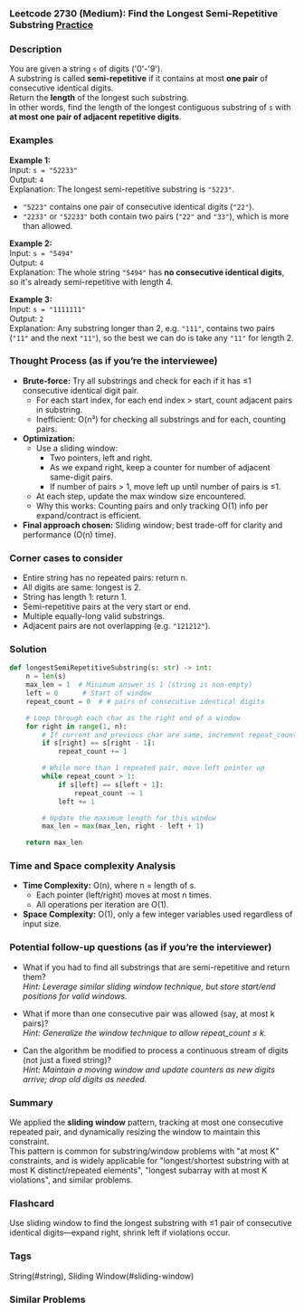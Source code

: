 ### Leetcode 2730 (Medium): Find the Longest Semi-Repetitive Substring [Practice](https://leetcode.com/problems/find-the-longest-semi-repetitive-substring)

### Description  
You are given a string `s` of digits ('0'-'9').  
A substring is called **semi-repetitive** if it contains at most **one pair** of consecutive identical digits.  
Return the **length** of the longest such substring.  
In other words, find the length of the longest contiguous substring of `s` with **at most one pair of adjacent repetitive digits**.

### Examples  

**Example 1:**  
Input: `s = "52233"`  
Output: `4`  
Explanation: The longest semi-repetitive substring is `"5223"`.  
- `"5223"` contains one pair of consecutive identical digits (`"22"`).  
- `"2233"` or `"52233"` both contain two pairs (`"22"` and `"33"`), which is more than allowed.  

**Example 2:**  
Input: `s = "5494"`  
Output: `4`  
Explanation: The whole string `"5494"` has **no consecutive identical digits**, so it's already semi-repetitive with length 4.

**Example 3:**  
Input: `s = "1111111"`  
Output: `2`  
Explanation: Any substring longer than 2, e.g. `"111"`, contains two pairs (`"11"` and the next `"11"`), so the best we can do is take any `"11"` for length 2.


### Thought Process (as if you’re the interviewee)  
- **Brute-force:** Try all substrings and check for each if it has ≤1 consecutive identical digit pair.  
  - For each start index, for each end index > start, count adjacent pairs in substring.  
  - Inefficient: O(n³) for checking all substrings and for each, counting pairs.
- **Optimization:**  
  - Use a sliding window:  
    - Two pointers, left and right.
    - As we expand right, keep a counter for number of adjacent same-digit pairs.
    - If number of pairs > 1, move left up until number of pairs is ≤1.
  - At each step, update the max window size encountered.
  - Why this works: Counting pairs and only tracking O(1) info per expand/contract is efficient.  
- **Final approach chosen:** Sliding window; best trade-off for clarity and performance (O(n) time).


### Corner cases to consider  
- Entire string has no repeated pairs: return n.
- All digits are same: longest is 2.
- String has length 1: return 1.
- Semi-repetitive pairs at the very start or end.
- Multiple equally-long valid substrings.
- Adjacent pairs are not overlapping (e.g. `"121212"`).

### Solution

```python
def longestSemiRepetitiveSubstring(s: str) -> int:
    n = len(s)
    max_len = 1  # Minimum answer is 1 (string is non-empty)
    left = 0      # Start of window
    repeat_count = 0  # # pairs of consecutive identical digits

    # Loop through each char as the right end of a window
    for right in range(1, n):
        # If current and previous char are same, increment repeat_count
        if s[right] == s[right - 1]:
            repeat_count += 1

        # While more than 1 repeated pair, move left pointer up
        while repeat_count > 1:
            if s[left] == s[left + 1]:
                repeat_count -= 1
            left += 1

        # Update the maximum length for this window
        max_len = max(max_len, right - left + 1)

    return max_len
```

### Time and Space complexity Analysis  

- **Time Complexity:** O(n), where n = length of s.  
  - Each pointer (left/right) moves at most n times.
  - All operations per iteration are O(1).
- **Space Complexity:** O(1), only a few integer variables used regardless of input size.


### Potential follow-up questions (as if you’re the interviewer)  

- What if you had to find all substrings that are semi-repetitive and return them?  
  *Hint: Leverage similar sliding window technique, but store start/end positions for valid windows.*

- What if more than one consecutive pair was allowed (say, at most k pairs)?  
  *Hint: Generalize the window technique to allow repeat_count ≤ k.*

- Can the algorithm be modified to process a continuous stream of digits (not just a fixed string)?  
  *Hint: Maintain a moving window and update counters as new digits arrive; drop old digits as needed.*

### Summary
We applied the **sliding window** pattern, tracking at most one consecutive repeated pair, and dynamically resizing the window to maintain this constraint.  
This pattern is common for substring/window problems with "at most K" constraints, and is widely applicable for "longest/shortest substring with at most K distinct/repeated elements", "longest subarray with at most K violations", and similar problems.


### Flashcard
Use sliding window to find the longest substring with ≤1 pair of consecutive identical digits—expand right, shrink left if violations occur.

### Tags
String(#string), Sliding Window(#sliding-window)

### Similar Problems
